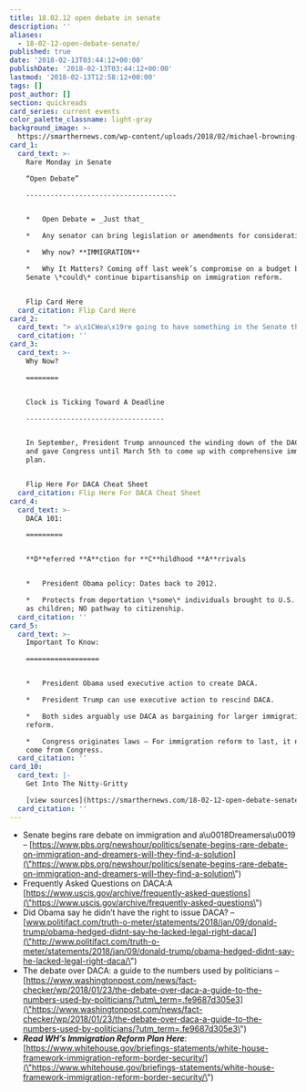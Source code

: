 ```yaml
---
title: 18.02.12 open debate in senate
description: ''
aliases:
  - 18-02-12-open-debate-senate/
published: true
date: '2018-02-13T03:44:12+00:00'
publishDate: '2018-02-13T03:44:12+00:00'
lastmod: '2018-02-13T12:58:12+00:00'
tags: []
post_author: []
section: quickreads
card_series: current events
color_palette_classname: light-gray
background_image: >-
  https://smarthernews.com/wp-content/uploads/2018/02/michael-browning-14091-360x360.jpg
card_1:
  card_text: >-
    Rare Monday in Senate  

    “Open Debate”

    -------------------------------------


    *   Open Debate = _Just that_

    *   Any senator can bring legislation or amendments for consideration.

    *   Why now? **IMMIGRATION**

    *   Why It Matters? Coming off last week’s compromise on a budget bill,
    Senate \*could\* continue bipartisanship on immigration reform.


    Flip Card Here
  card_citation: Flip Card Here
card_2:
  card_text: "> a\x1CWea\x19re going to have something in the Senate that we havena\x19t had in a while. Ita\x19s a real debate on an issue where we really dona\x19t know what the outcome is going to be.a\x1D\n> \n> Sen. Jeff Flake (R-Az) a\x1CMeet the Pressa\x1D Feb 11, 2018"
  card_citation: ''
card_3:
  card_text: >-
    Why Now?

    ========


    Clock is Ticking Toward A Deadline

    ----------------------------------


    In September, President Trump announced the winding down of the DACA program
    and gave Congress until March 5th to come up with comprehensive immigration
    plan.


    Flip Here For DACA Cheat Sheet
  card_citation: Flip Here For DACA Cheat Sheet
card_4:
  card_text: >-
    DACA 101:

    =========


    **D**eferred **A**ction for **C**hildhood **A**rrivals


    *   President Obama policy: Dates back to 2012.

    *   Protects from deportation \*some\* individuals brought to U.S. illegally
    as children; NO pathway to citizenship.
  card_citation: ''
card_5:
  card_text: >-
    Important To Know:

    ==================


    *   President Obama used executive action to create DACA.

    *   President Trump can use executive action to rescind DACA.

    *   Both sides arguably use DACA as bargaining for larger immigration
    reform.

    *   Congress originates laws – For immigration reform to last, it needs to
    come from Congress.
  card_citation: ''
card_10:
  card_text: |-
    Get Into The Nitty-Gritty

    [view sources](https://smarthernews.com/18-02-12-open-debate-senate/)
  card_citation: ''
---
```

*   Senate begins rare debate on immigration and a\\u0018Dreamersa\\u0019 – [https://www.pbs.org/newshour/politics/senate-begins-rare-debate-on-immigration-and-dreamers-will-they-find-a-solution](\"https://www.pbs.org/newshour/politics/senate-begins-rare-debate-on-immigration-and-dreamers-will-they-find-a-solution\")
*   Frequently Asked Questions on DACA:A [https://www.uscis.gov/archive/frequently-asked-questions](\"https://www.uscis.gov/archive/frequently-asked-questions\")
*   Did Obama say he didn’t have the right to issue DACA? – [www.politifact.com/truth-o-meter/statements/2018/jan/09/donald-trump/obama-hedged-didnt-say-he-lacked-legal-right-daca/](\"http://www.politifact.com/truth-o-meter/statements/2018/jan/09/donald-trump/obama-hedged-didnt-say-he-lacked-legal-right-daca/\")
*   The debate over DACA: a guide to the numbers used by politicians –[https://www.washingtonpost.com/news/fact-checker/wp/2018/01/23/the-debate-over-daca-a-guide-to-the-numbers-used-by-politicians/?utm\_term=.fe9687d305e3](\"https://www.washingtonpost.com/news/fact-checker/wp/2018/01/23/the-debate-over-daca-a-guide-to-the-numbers-used-by-politicians/?utm_term=.fe9687d305e3\")
*   **_Read WH’s Immigration Reform Plan Here_**: [https://www.whitehouse.gov/briefings-statements/white-house-framework-immigration-reform-border-security/](\"https://www.whitehouse.gov/briefings-statements/white-house-framework-immigration-reform-border-security/\")